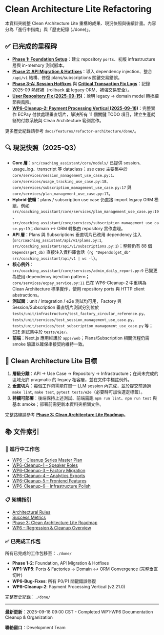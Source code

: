 # Clean Architecture Lite Refactoring

本資料夾統整 Clean Architecture Lite 重構的成果、現況快照與後續計畫。內容分為「進行中指南」與「歷史紀錄 (./done)」。

## ✅ 已完成的里程碑

- **[Phase 1: Foundation Setup](./done/phase-1-foundation-done.md)**：建立 repository `ports`、初版 infrastructure 層與 in-memory 測試腳本。
- **[Phase 2: API Migration & Hotfixes](./done/phase-2-api-migration-done.md)**：導入 dependency injection、整合 `/api/v1` 結構、修復 plans/subscriptions 關鍵交易錯誤。
- **[Phase 3-A: Session Hotfixes](./done/phase-3-a-session-hotfixes-done.md)** 與 **[Critical Transaction Fix Logs](./done/critical-transaction-error-fix.md)**：記錄 2025-09 熱修補（rollback 至 legacy ORM、補強交易安全）。
- **[User Repository Fix (2025-09-15)](./done/user-repository-fix-2025-09-15.md)**：說明 legacy → domain model 轉換細節與風險。
- **[WP6-Cleanup-2: Payment Processing Vertical (2025-09-18)](./done/wp6-cleanup-2-implementation-complete.md)**：完整實作 ECPay 付款處理垂直切片，解決所有 11 個關鍵 TODO 項目，建立生產就緒的付款系統與 Clean Architecture 範例實作。

更多歷史紀錄請參考 `docs/features/refactor-architecture/done/`。

## 🔍 現況快照（2025-Q3）

- **Core 層**：`src/coaching_assistant/core/models/` 已提供 session、usage_log、transcript 等 dataclass；use case 主要集中於 `core/services/session_management_use_case.py:1`、`core/services/usage_tracking_use_case.py:18`、`core/services/subscription_management_use_case.py:17` 與 `core/services/plan_management_use_case.py:17`。
- **Hybrid 依賴**：plans / subscription use case 仍直接 import legacy ORM 模組，例如 `src/coaching_assistant/core/services/plan_management_use_case.py:19`、`src/coaching_assistant/core/services/subscription_management_use_case.py:19`；domain ↔ ORM 轉換由 repository 實作處理。
- **API 層**：Plans 與 Subscriptions 垂直切片已改用 dependency 注入 (`src/coaching_assistant/api/v1/plans.py:1`, `src/coaching_assistant/api/v1/subscriptions.py:1`)；整體仍有 88 個 `Depends(get_db)` 直接注入資料庫會話（`rg "Depends(get_db" src/coaching_assistant/api/v1 | wc -l`）。
- **核心例外**：`src/coaching_assistant/core/services/admin_daily_report.py:9` 已變更為使用 dependency injection pattern；`core/services/ecpay_service.py:11` 已在 WP6-Cleanup-2 中重構為 Clean Architecture 標準實作，使用 repository ports 與 HTTP client abstractions。
- **測試面**：unit / integration / e2e 測試均可用，Factory 與 Session/Subscription 垂直切片測試分別位於 `tests/unit/infrastructure/test_factory_circular_reference.py`、`tests/unit/services/test_session_management_use_case.py`、`tests/unit/services/test_subscription_management_use_case.py` 等；E2E 測試集中於 `tests/e2e/`。
- **前端**：Next.js 應用維護於 `apps/web`；Plans/Subscription 相關流程仍需 smoke 驗證以確保串接契約維持一致。

## 🎯 Clean Architecture Lite 目標

1. **層級分離**：API → Use Case → Repository → Infrastructure；在尚未完成的區域允許 pragmatic 的 legacy 相容層，並在文件中標註例外。
2. **垂直切片**：每個工作包需能在單一 LLM session 內完成，並於提交前通過 `make lint`, `make test`, `pytest tests/e2e`（必要時可加快選定標籤）。
3. **持續可部署**：後端保持上述測試、前端需跑 `npm run lint`、`npm run test` 與基本 smoke；部署前需更新本資料夾相關文件。

完整路線請參考 **[Phase 3: Clean Architecture Lite Roadmap](./phase-3-domain-models.md)**。

## 📚 文件索引

### 🔄 進行中工作包
- [WP6 – Cleanup Series Master Plan](./wp6-cleanup-master-plan.md)
- [WP6-Cleanup-1 – Speaker Roles](./wp6-cleanup-1-speaker-roles.md)
- [WP6-Cleanup-3 – Factory Migration](./wp6-cleanup-3-factory-migration.md)
- [WP6-Cleanup-4 – Analytics Exports](./wp6-cleanup-4-analytics-exports.md)
- [WP6-Cleanup-5 – Frontend Features](./wp6-cleanup-5-frontend-features.md)
- [WP6-Cleanup-6 – Infrastructure Polish](./wp6-cleanup-6-infrastructure-polish.md)

### 📋 架構指引
- [Architectural Rules](./architectural-rules.md)
- [Success Metrics](./success-metrics.md)
- [Phase 3: Clean Architecture Lite Roadmap](./phase-3-domain-models.md)
- [WP6 – Regression & Cleanup Overview](./wp6-cleanup.md)

### ✅ 已完成工作包
所有已完成的工作包移至：`./done/`
- **Phase 1-2**: Foundation, API Migration & Hotfixes
- **WP1-WP5**: Ports & Factories → Domain ↔ ORM Convergence (完整垂直切片)
- **WP6-Bug-Fixes**: 所有 P0/P1 關鍵錯誤修復
- **WP6-Cleanup-2**: Payment Processing Vertical (v2.21.0)

完整歷史紀錄：`./done/`

---

**最新更新**：2025-09-18 09:00 CST - Completed WP1-WP6 Documentation Cleanup & Organization

**聯絡窗口**：Development Team
